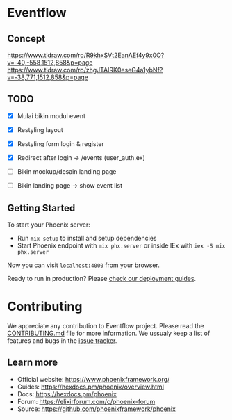 # Eventflow

## Concept

https://www.tldraw.com/ro/R9khxSVt2EanAEf4y9x0O?v=-40,-558,1512,858&p=page
https://www.tldraw.com/ro/zhgJTAIRK0eseG4a1ybNf?v=-38,771,1512,858&p=page

## TODO
- [x] Mulai bikin modul event
- [x] Restyling layout
- [x] Restyling form login & register
- [x] Redirect after login -> /events (user_auth.ex)
- [ ] Bikin mockup/desain landing page
- [ ] Bikin landing page -> show event list


## Getting Started

To start your Phoenix server:

  * Run `mix setup` to install and setup dependencies
  * Start Phoenix endpoint with `mix phx.server` or inside IEx with `iex -S mix phx.server`

Now you can visit [`localhost:4000`](http://localhost:4000) from your browser.

Ready to run in production? Please [check our deployment guides](https://hexdocs.pm/phoenix/deployment.html).

# Contributing
We appreciate any contribution to Eventflow project. Please read the [CONTRIBUTING.md](CONTRIBUTING.md) file for more information. We ussualy keep a list of features and bugs in the [issue tracker](https://github.com/rizafahmi/eventflow/issues/).

## Learn more

  * Official website: https://www.phoenixframework.org/
  * Guides: https://hexdocs.pm/phoenix/overview.html
  * Docs: https://hexdocs.pm/phoenix
  * Forum: https://elixirforum.com/c/phoenix-forum
  * Source: https://github.com/phoenixframework/phoenix
